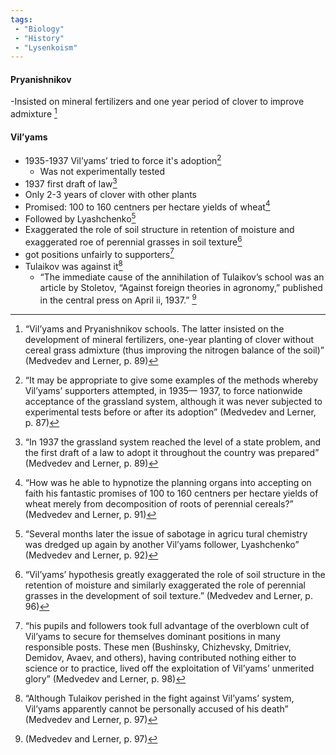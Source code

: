 ```yaml
---
tags:
 - "Biology"
 - "History"
 - "Lysenkoism"
---
```

#### Pryanishnikov
 -Insisted on mineral fertilizers and one year period of clover to improve admixture [^3]
 
 #### Vil’yams
  - 1935-1937 Vil’yams’ tried to force it's adoption[^1]
	 - Was not experimentally tested
 - 1937 first draft of law[^2]
 - Only 2-3 years of clover with other plants
 - Promised: 100 to 160 centners per  hectare yields of wheat[^5]
 - Followed by Lyashchenko[^6]
 - Exaggerated the role of soil structure in retention of moisture and exaggerated roe of perennial grasses in soil texture[^7]
 - got positions unfairly to supporters[^10]
 - Tulaikov was against it[^8] 
	 - “The immediate cause of the annihilation of Tulaikov’s school was an article by Stoletov, “Against foreign  theories in agronomy,” published in the central press on  April ii, 1937.”  [^9]


[^1]:“It may be appropriate to give some examples of the  methods whereby Vil’yams’ supporters attempted, in 1935—  1937, to force nationwide acceptance of the grassland system,  although it was never subjected to experimental tests before  or after its adoption”  (Medvedev and Lerner, p. 87)

[^2]:“In 1937 the grassland system reached the level of a state problem, and the first draft of a law to adopt it throughout the country was prepared”  (Medvedev and Lerner, p. 89)

[^3]:“Vil’yams and Pryanishnikov schools. The latter  insisted on the development of mineral fertilizers, one-year  planting of clover without cereal grass admixture (thus improving the nitrogen balance of the soil)” (Medvedev and Lerner, p. 89)

[^4]:“Vil’yams, on the other hand, proposed not to develop the  fertilizer industry; to expand clover planting to two to three  years running, and only in mixtures with timothy and other  cereal grasses”  (Medvedev and Lerner, p. 90)

[^5]:“How  was he able to hypnotize the planning organs into accepting  on faith his fantastic promises of 100 to 160 centners per  hectare yields of wheat merely from decomposition of roots  of perennial cereals?”  (Medvedev and Lerner, p. 91)

[^6]:“Several months later the issue of sabotage in agricu tural chemistry was dredged up again by another Vil’yams follower, Lyashchenko”  (Medvedev and Lerner, p. 92)

[^7]:“Vil’yams’ hypothesis greatly exaggerated the role of soil structure in the retention of moisture and similarly exaggerated the role of perennial grasses in the development of soil texture.” (Medvedev and Lerner, p. 96)

[^8]:“Although Tulaikov perished in the fight against Vil’yams’  system, Vil’yams apparently cannot be personally accused of  his death”  (Medvedev and Lerner, p. 97)

[^9]:(Medvedev and Lerner, p. 97)

[^10]:“his pupils and followers took full advantage  of the overblown cult of Vil’yams to secure for themselves  dominant positions in many responsible posts. These men  (Bushinsky, Chizhevsky, Dmitriev, Demidov, Avaev, and  others), having contributed nothing either to science or to  practice, lived off the exploitation of Vil’yams’ unmerited  glory”  (Medvedev and Lerner, p. 98)

